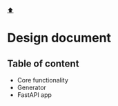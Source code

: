 [⬆️](../README.md)

# Design document

## Table of content

* Core functionality
* Generator
* FastAPI app
